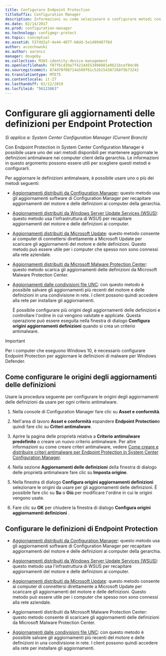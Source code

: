 ```yaml
---
title: Configurare Endpoint Protection
titleSuffix: Configuration Manager
description: Informazioni su come selezionare e configurare metodi con Endpoint Protection in System Center Configuration Manager per mantenere aggiornate le definizioni antimalware nei computer client.
ms.date: 02/14/2017
ms.prod: configuration-manager
ms.technology: configmgr-protect
ms.topic: conceptual
ms.assetid: 537dd2a7-4e44-4877-b8dd-5e1499407f8d
author: aczechowski
ms.author: aaroncz
manager: dougeby
ms.collection: M365-identity-device-management
ms.openlocfilehash: f87f6c439a7f42144553406081e0b21bcef84c9b
ms.sourcegitcommit: 874d78f08714a509f61c52b154387268f5b73242
ms.translationtype: MTE75
ms.contentlocale: it-IT
ms.lasthandoff: 02/12/2019
ms.locfileid: "56123863"
---
```

#  <a name="configure-definition-updates-for-endpoint-protection"></a>Configurare gli aggiornamenti delle definizioni per Endpoint Protection  

*Si applica a: System Center Configuration Manager (Current Branch)*

 Con Endpoint Protection in System Center Configuration Manager è possibile usare uno dei vari metodi disponibili per mantenere aggiornate le definizioni antimalware nei computer client della gerarchia. Le informazioni in questo argomento possono essere utili per scegliere questi metodi e configurarli.

 Per aggiornare le definizioni antimalware, è possibile usare uno o più dei metodi seguenti:

- [Aggiornamenti distribuiti da Configuration Manager](endpoint-definitions-configmgr.md): questo metodo usa gli aggiornamenti software di Configuration Manager per recapitare aggiornamenti del motore e delle definizioni ai computer della gerarchia.

- [Aggiornamenti distribuiti da Windows Server Update Services (WSUS)](endpoint-definitions-wsus.md): questo metodo usa l'infrastruttura di WSUS per recapitare aggiornamenti del motore e delle definizioni ai computer.

- [Aggiornamenti distribuiti da Microsoft Update](endpoint-definitions-microsoft-updates.md): questo metodo consente ai computer di connettersi direttamente a Microsoft Update per scaricare gli aggiornamenti del motore e delle definizioni. Questo metodo può essere utile per i computer che spesso non sono connessi alla rete aziendale.

- [Aggiornamenti distribuiti da Microsoft Malware Protection Center](endpoint-definitions-protection-center.md): questo metodo scarica gli aggiornamenti delle definizioni da Microsoft Malware Protection Center.

- [Aggiornamenti dalle condivisioni file UNC](endpoint-definitions-network.md): con questo metodo è possibile salvare gli aggiornamenti più recenti del motore e delle definizioni in una condivisione in rete. I client possono quindi accedere alla rete per installare gli aggiornamenti.

  È possibile configurare più origini degli aggiornamenti delle definizioni e controllare l'ordine in cui vengono valutate e applicate. Questa operazione può essere eseguita nella finestra di dialogo **Configura origini aggiornamenti definizioni** quando si crea un criterio antimalware.

> [!IMPORTANT]
>  Per i computer che eseguono Windows 10, è necessario configurare Endpoint Protection per aggiornare le definizioni di malware per Windows Defender.

## <a name="how-to-configure-definition-update-sources"></a>Come configurare le origini degli aggiornamenti delle definizioni
 Usare la procedura seguente per configurare le origini degli aggiornamenti delle definizioni da usare per ogni criterio antimalware.

1.  Nella console di Configuration Manager fare clic su **Asset e conformità**.

2.  Nell'area di lavoro **Asset e conformità** espandere **Endpoint Protection**e quindi fare clic su **Criteri antimalware**.

3.  Aprire la pagina delle proprietà relativa a **Criterio antimalware predefinito** o creare un nuovo criterio antimalware. Per altre informazioni su come creare criteri antimalware, vedere [Come creare e distribuire criteri antimalware per Endpoint Protection in System Center Configuration Manager](endpoint-antimalware-policies.md).

4.  Nella sezione **Aggiornamenti delle definizioni** della finestra di dialogo delle proprietà antimalware fare clic su **Imposta origine**.

5.  Nella finestra di dialogo **Configura origini aggiornamenti definizioni** selezionare le origini da usare per gli aggiornamenti delle definizioni. È possibile fare clic su **Su** o **Giù** per modificare l'ordine in cui le origini vengono usate.

6.  Fare clic su **OK** per chiudere la finestra di dialogo **Configura origini aggiornamenti definizioni** .

## <a name="configure-endpoint-protection-definitions"></a>Configurare le definizioni di Endpoint Protection

-   [Aggiornamenti distribuiti da Configuration Manager](endpoint-definitions-configmgr.md): questo metodo usa gli aggiornamenti software di Configuration Manager per recapitare aggiornamenti del motore e delle definizioni ai computer della gerarchia.

-   [Aggiornamenti distribuiti da Windows Server Update Services (WSUS)](endpoint-definitions-wsus.md): questo metodo usa l'infrastruttura di WSUS per recapitare aggiornamenti del motore e delle definizioni ai computer.

-   [Aggiornamenti distribuiti da Microsoft Update](endpoint-definitions-microsoft-updates.md): questo metodo consente ai computer di connettersi direttamente a Microsoft Update per scaricare gli aggiornamenti del motore e delle definizioni. Questo metodo può essere utile per i computer che spesso non sono connessi alla rete aziendale.

-   Aggiornamenti distribuiti da Microsoft Malware Protection Center: questo metodo consente di scaricare gli aggiornamenti delle definizioni da Microsoft Malware Protection Center.

-   [Aggiornamenti dalle condivisioni file UNC](endpoint-definitions-network.md): con questo metodo è possibile salvare gli aggiornamenti più recenti del motore e delle definizioni in una condivisione in rete. I client possono quindi accedere alla rete per installare gli aggiornamenti.
